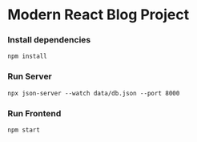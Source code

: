 # Modern React Blog Project

### Install dependencies
```
npm install
```

### Run Server

```
npx json-server --watch data/db.json --port 8000
```
### Run Frontend
```
npm start
```

